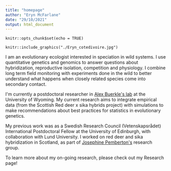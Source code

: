 ```yaml
---
title: "homepage"
author: "Eryn McFarlane"
date: "29/10/2021"
output: html_document
---
```


```{r setup, include=FALSE}
knitr::opts_chunk$set(echo = TRUE)
```


```{r, echo=FALSE,out.width= "25%", out.extra='style="float:left; padding:5px"'}
knitr::include_graphics("./Eryn_cotedivoire.jpg")
```

I am an evolutionary ecologist interested in speciation in wild systems. I use quantitative genetics and genomics to answer questions about hybridization, reproductive isolation, competition and physiology. I combine long term field monitoring with experiments done in the wild to better understand what happens when closely related species come into secondary contact.

I'm currently a postdoctoral researcher in [Alex Buerkle's lab][CAB] at the University of Wyoming. My current research aims to integrate empirical data (from the Scottish Red deer x sika hybrids project) with simulations to make recommendations about best practices for statistics in evolutionary genetics.

My previous work was as a Swedish Research Council (Vetenskapsrådet) International Postdoctoral Fellow at the University of Edinburgh, with collaboration with Lund University. I worked on red deer and sika hybridization in Scotland, as part of [Josephine Pemberton's][JP] research group.

To learn more about my on-going research, please check out my Research page!

[CAB]:http://www.uwyo.edu/buerkle/
[JP]: https://pemberton.bio.ed.ac.uk/home
